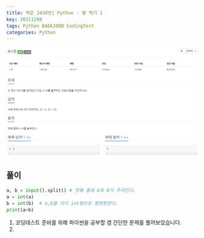 ```yaml
---
title: 백준 2438번| Python - 별 찍기 1
key: 20211208
tags: Python BAEKJOON CodingTest
categories: Python
---
```


![bj1](/assets/images/post/2021-12-08-bj1.png)

## 풀이
~~~python
a, b = input().split() # 첫째 줄에 A와 B가 주어진다.
a = int(a)
b = int(b)	# a,b를 각각 int형으로 형변환한다.
print(a+b)
~~~ 

1. 코딩테스트 준비를 위해 파이썬을 공부할 겸 간단한 문제를 풀어보았습니다.  
2. 
